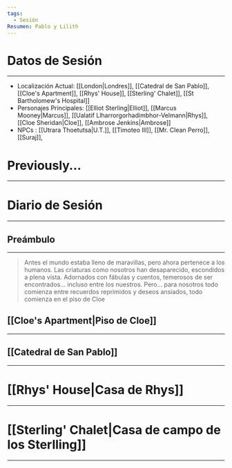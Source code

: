 ```yaml
---
tags:
  - Sesión
Resumen: Pablo y Lilith
---
```

# Datos de Sesión
---
- Localización Actual: [[London|Londres]], [[Catedral de San Pablo]], [[Cloe's Apartment]], [[Rhys' House]], [[Sterling' Chalet]], [[St Bartholomew's Hospital]]
- Personajes Principales: [[Elliot Sterling|Elliot]], [[Marcus Mooney|Marcus]], [[Ualatif Llharrorgorhadimbhor-Velmann|Rhys]], [[Cloe Sheridan|Cloe]], [[Ambrose Jenkins|Ambrose]]
- NPCs : [[Utrara Thoetutsa|U.T.]], [[Timoteo III]], [[Mr. Clean Perro]], [[Suraj]], 
# Previously...
---

# Diario de Sesión
---
## Preámbulo
---
>Antes el mundo estaba lleno de maravillas, pero ahora pertenece a los humanos. Las criaturas como nosotros han desaparecido, escondidos a plena vista. Adornados con fábulas y cuentos, temerosos de ser encontrados… incluso entre los nuestros. Pero… para nosotros todo comienza entre recuerdos reprimidos y deseos ansiados, todo comienza en el piso de Cloe
## [[Cloe's Apartment|Piso de Cloe]]
___

## [[Catedral de San Pablo]]
___

# [[Rhys' House|Casa de Rhys]]
---

# [[Sterling' Chalet|Casa de campo de los Sterlling]]
---
